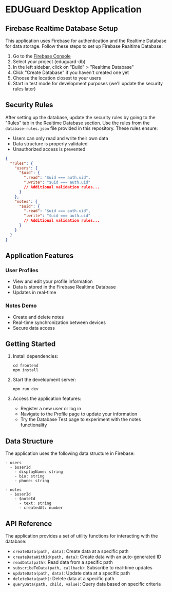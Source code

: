 # EDUGuard Desktop Application

## Firebase Realtime Database Setup

This application uses Firebase for authentication and the Realtime Database for data storage. Follow these steps to set up Firebase Realtime Database:

1. Go to the [Firebase Console](https://console.firebase.google.com/)
2. Select your project (eduguard-db)
3. In the left sidebar, click on "Build" > "Realtime Database"
4. Click "Create Database" if you haven't created one yet
5. Choose the location closest to your users
6. Start in test mode for development purposes (we'll update the security rules later)

## Security Rules

After setting up the database, update the security rules by going to the "Rules" tab in the Realtime Database section. Use the rules from the `database-rules.json` file provided in this repository. These rules ensure:

- Users can only read and write their own data
- Data structure is properly validated
- Unauthorized access is prevented

```json
{
  "rules": {
    "users": {
      "$uid": {
        ".read": "$uid === auth.uid",
        ".write": "$uid === auth.uid"
        // Additional validation rules...
      }
    },
    "notes": {
      "$uid": {
        ".read": "$uid === auth.uid",
        ".write": "$uid === auth.uid"
        // Additional validation rules...
      }
    }
  }
}
```

## Application Features

### User Profiles
- View and edit your profile information
- Data is stored in the Firebase Realtime Database
- Updates in real-time

### Notes Demo
- Create and delete notes
- Real-time synchronization between devices
- Secure data access

## Getting Started

1. Install dependencies:
   ```
   cd frontend
   npm install
   ```

2. Start the development server:
   ```
   npm run dev
   ```

3. Access the application features:
   - Register a new user or log in
   - Navigate to the Profile page to update your information
   - Try the Database Test page to experiment with the notes functionality

## Data Structure

The application uses the following data structure in Firebase:

```
- users
  - $userId
    - displayName: string
    - bio: string
    - phone: string

- notes
  - $userId
    - $noteId
      - text: string
      - createdAt: number
```

## API Reference

The application provides a set of utility functions for interacting with the database:

- `createData(path, data)`: Create data at a specific path
- `createDataWithId(path, data)`: Create data with an auto-generated ID
- `readData(path)`: Read data from a specific path
- `subscribeToData(path, callback)`: Subscribe to real-time updates
- `updateData(path, data)`: Update data at a specific path
- `deleteData(path)`: Delete data at a specific path
- `queryData(path, child, value)`: Query data based on specific criteria 